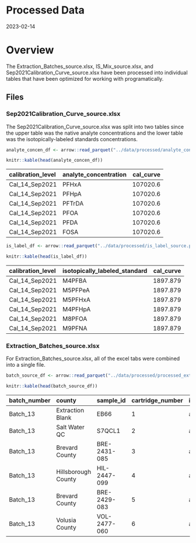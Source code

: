 Processed Data
================
2023-02-14

# Overview

The Extraction_Batches_source.xlsx, IS_Mix_source.xlsx, and
Sep2021Calibration_Curve_source.xlsx have been processed into individual
tables that have been optimized for working with programatically.

## Files

### Sep2021Calibration_Curve_source.xlsx

The Sep2021Calibration_Curve_source.xlsx was split into two tables since
the upper table was the native analyte concentrations and the lower
table was the isotopically-labeled standards concentrations.

``` r
analyte_concen_df <- arrow::read_parquet("../data/processed/analyte_concentrations.parquet")

knitr::kable(head(analyte_concen_df))
```

| calibration_level | analyte_concentration | cal_curve |
|:------------------|:----------------------|----------:|
| Cal_14_Sep2021    | PFHxA                 |  107020.6 |
| Cal_14_Sep2021    | PFHpA                 |  107020.6 |
| Cal_14_Sep2021    | PFTrDA                |  107020.6 |
| Cal_14_Sep2021    | PFOA                  |  107020.6 |
| Cal_14_Sep2021    | PFDA                  |  107020.6 |
| Cal_14_Sep2021    | FOSA                  |  107020.6 |

``` r
is_label_df <- arrow::read_parquet("../data/processed/is_label_source.parquet")

knitr::kable(head(is_label_df))
```

| calibration_level | isotopically_labeled_standard | cal_curve |
|:------------------|:------------------------------|----------:|
| Cal_14_Sep2021    | M4PFBA                        |  1897.879 |
| Cal_14_Sep2021    | M5PFPeA                       |  1897.879 |
| Cal_14_Sep2021    | M5PFHxA                       |  1897.879 |
| Cal_14_Sep2021    | M4PFHpA                       |  1897.879 |
| Cal_14_Sep2021    | M8PFOA                        |  1897.879 |
| Cal_14_Sep2021    | M9PFNA                        |  1897.879 |

### Extraction_Batches_source.xlsx

For Extraction_Batches_source.xlsx, all of the excel tabs were combined
into a single file.

``` r
batch_source_df <- arrow::read_parquet("../data/processed/processed_extract_batch_source.parquet")

knitr::kable(head(batch_source_df))
```

| batch_number | county              | sample_id    | cartridge_number | internal_standard_used | full_bottle_mass | empty_bottle_mass | sample_mass_g | coordinates                    | notes |
|:-------------|:--------------------|:-------------|:-----------------|:-----------------------|-----------------:|------------------:|--------------:|:-------------------------------|:------|
| Batch_13     | Extraction Blank    | EB66         | 1                | aug102021              |            305.0 |              37.5 |         267.5 |                                | NA    |
| Batch_13     | Salt Water QC       | S7QCL1       | 2                | aug102021              |            300.7 |              38.1 |         262.6 |                                | NA    |
| Batch_13     | Brevard County      | BRE-2431-085 | 3                | aug102021              |            300.0 |              37.7 |         262.3 | 28°19’43.968”N 80°46’45.984”W  | NA    |
| Batch_13     | Hillsborough County | HIL-2447-099 | 4                | aug102021              |            287.8 |              38.1 |         249.7 | 28°0’46.764”N 82°21’11.7”W     | NA    |
| Batch_13     | Brevard County      | BRE-2429-083 | 5                | aug102021              |            317.8 |              40.3 |         277.5 | 28°13’42.996”N 80°45’37.98”W   | NA    |
| Batch_13     | Volusia County      | VOL-2477-060 | 6                | aug102021              |            314.8 |              38.1 |         276.7 | 28°56’3.9984”N 80°49’45.9984”W | NA    |
